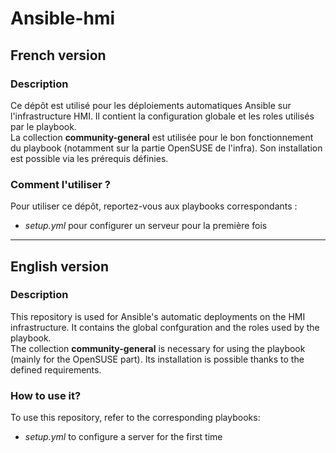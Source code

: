 # Ansible-hmi

## French version

### Description

Ce dépôt est utilisé pour les déploiements automatiques Ansible sur l'infrastructure HMI. Il contient la configuration globale et les roles utilisés par le playbook.  
La collection **community-general** est utilisée pour le bon fonctionnement du playbook (notamment sur la partie OpenSUSE de l'infra). Son installation est possible via les prérequis définies.

### Comment l'utiliser ?

Pour utiliser ce dépôt, reportez-vous aux playbooks correspondants :

 * *setup.yml* pour configurer un serveur pour la première fois

---

## English version

### Description

This repository is used for Ansible's automatic deployments on the HMI infrastructure. It contains the global confguration and the roles used by the playbook.  
The collection **community-general** is necessary for using the playbook (mainly for the OpenSUSE part). Its installation is possible thanks to the defined requirements.

### How to use it?

To use this repository, refer to the corresponding playbooks:

 * *setup.yml* to configure a server for the first time